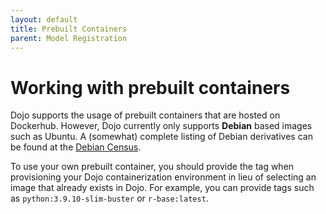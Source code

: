 ```yaml
---
layout: default
title: Prebuilt Containers
parent: Model Registration
---
```


# Working with prebuilt containers

Dojo supports the usage of prebuilt containers that are hosted on Dockerhub. However, Dojo currently only supports **Debian** based images such as Ubuntu. A (somewhat) complete listing of Debian derivatives can be found at the [Debian Census](https://wiki.debian.org/Derivatives/Census).

To use your own prebuilt container, you should provide the tag when provisioning your Dojo containerization environment in lieu of selecting an image that already exists in Dojo. For example, you can provide tags such as `python:3.9.10-slim-buster` or `r-base:latest`.